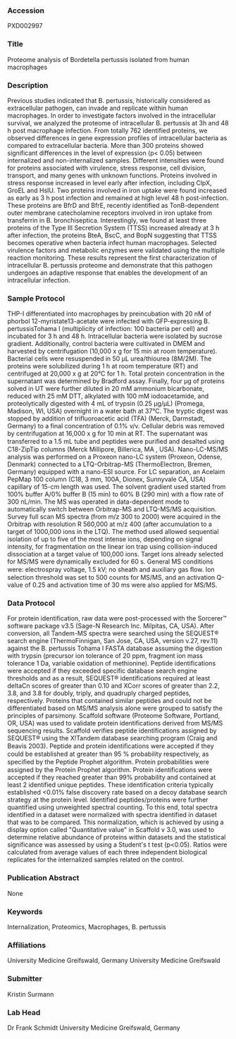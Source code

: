 ### Accession
PXD002997

### Title
Proteome analysis of Bordetella pertussis isolated from human macrophages

### Description
Previous studies indicated that B. pertussis, historically considered as extracellular pathogen, can invade and replicate within human macrophages. In order to investigate factors involved in the intracellular survival, we analyzed the proteome of intracellular B. pertussis at 3h and 48 h post macrophage infection. From totally 762 identified proteins, we observed differences in gene expression profiles of intracellular bacteria as compared to extracellular bacteria. More than 300 proteins showed significant differences in the level of expression (p< 0.05) between internalized and non-internalized samples. Different intensities were found for proteins associated with virulence, stress response, cell division, transport, and many genes with unknown functions. Proteins involved in stress response increased in level early after infection, including ClpX, GroEL and HsIU. Two proteins involved in iron uptake were found increased as early as 3 h post infection and remained at high level 48 h post-infection. These proteins are BfrD and BfrE, recently identified as TonB-dependent outer membrane catecholamine receptors involved in iron uptake from transferrin in B. bronchiseptica. Interestingly, we found at least three proteins of the Type III Secretion System (TTSS) increased already at 3 h after infection, the proteins BteA, BscC, and BopN suggesting that TTSS becomes operative when bacteria infect human macrophages.  Selected virulence factors and metabolic enzymes were validated using the multiple reaction monitoring. These results represent the first characterization of intracellular B. pertussis proteome and demonstrate that this pathogen undergoes an adaptive response that enables the development of an intracellular infection.

### Sample Protocol
THP-I differentiated into macrophages by preincubation with 20 nM of phorbol 12-myristate13-acetate were infected with GFP-expressing B. pertussisTohama I (multiplicity of infection: 100 bacteria per cell) and incubated for 3 h and 48 h. Intracellular bacteria were isolated by sucrose gradient.  Additionally, control bacteria were cultivated in DMEM and harvested by centrifugation (10,000 x g for 15 min at room temperature). Bacterial cells were resuspended in 50 µL urea/thiourea (8M/2M).  The proteins were solubilized during 1 h at room temperature (RT) and centrifuged at 20,000 x g at 20°C for 1 h. Total protein concentration in the supernatant was determined by Bradford assay. Finally, four µg of proteins solved in UT were further diluted in 20 mM ammonium bicarbonate, reduced with 25 mM DTT, alkylated with 100 mM iodoacetamide, and proteolytically digested with 4 mL of trypsin (0.25 µg/µL) (Promega, Madison, WI, USA) overnight in a water bath at 37°C. The tryptic digest was stopped by addition of trifluoroacetic acid (TFA) (Merck, Darmstadt, Germany) to a final concentration of 0.1% v/v. Cellular debris was removed by centrifugation at 16,000 x g for 10 min at RT. The supernatant was transferred to a 1.5 mL tube and peptides were puriﬁed and desalted using C18-ZipTip columns (Merck Millipore, Billerica, MA , USA). Nano-LC-MS/MS analysis was performed on a Proxeon nano-LC system (Proxeon, Odense, Denmark) connected to a LTQ-Orbitrap-MS (ThermoElectron, Bremen, Germany) equipped with a nano-ESI source. For LC separation, an Acelaim PepMap 100 column (C18, 3 mm, 100A, Dionex, Sunnyvale CA, USA) capillary of 15-cm length was used. The solvent gradient used started from 100% buffer A/0% buffer B (15 min) to 60% B (290 min) with a flow rate of 300 nL/min. The MS was operated in data-dependent mode to automatically switch between Orbitrap-MS and LTQ-MS/MS acquisition. Survey full scan MS spectra (from m/z 300 to 2000) were acquired in the Orbitrap with resolution R 560,000 at m/z 400 (after accumulation to a target of 1000,000 ions in the LTQ). The method used allowed sequential isolation of up to five of the most intense ions, depending on signal intensity, for fragmentation on the linear ion trap using collision-induced dissociation at a target value of 100,000 ions. Target ions already selected for MS/MS were dynamically excluded for 60 s. General MS conditions were: electrospray voltage, 1.5 kV; no sheath and auxiliary gas ﬂow. Ion selection threshold was set to 500 counts for MS/MS, and an activation Q-value of 0.25 and activation time of 30 ms were also applied for MS/MS.

### Data Protocol
For protein identification, raw data were post-processed with the Sorcerer™ software package v3.5 (Sage-N Research Inc. Milpitas, CA, USA). After conversion, all Tandem-MS spectra were searched using the SEQUEST® search engine (ThermoFinnigan, San Jose, CA, USA, version v.27, rev.11) against the B. pertussis Tohama I FASTA database assuming the digestion with trypsin (precursor ion tolerance of 20 ppm, fragment ion mass tolerance 1 Da, variable oxidation of methionine). Peptide identifications were accepted if they exceeded specific database search engine thresholds and as a result, SEQUEST® identifications required at least deltaCn scores of greater than 0.10 and XCorr scores of greater than 2.2, 3.8, and 3.8 for doubly, triply, and quadruply charged peptides, respectively. Proteins that contained similar peptides and could not be differentiated based on MS/MS analysis alone were grouped to satisfy the principles of parsimony. Scaffold software (Proteome Software, Portland, OR, USA) was used to validate protein identifications derived from MS/MS sequencing results. Scaffold verifies peptide identifications assigned by SEQUEST® using the X!Tandem database searching program (Craig and Beavis 2003). Peptide and protein identiﬁcations were accepted if they could be established at greater than 95 % probability respectively, as speciﬁed by the Peptide Prophet algorithm. Protein probabilities were assigned by the Protein Prophet algorithm. Protein identifications were accepted if they reached greater than 99% probability and contained at least 2 identified unique peptides. These identification criteria typically established <0.01% false discovery rate based on a decoy database search strategy at the protein level. Identified peptides/proteins were further quantified using unweighted spectral counting. To this end, total spectra identified in a dataset were normalized with spectra identified in dataset that was to be compared. This normalization, which is achieved by using a display option called "Quantitative value" in Scaffold v 3.0, was used to determine relative abundance of proteins within datasets and the statistical significance was assessed by using a Student's t test (p<0.05). Ratios were calculated from average values of each three independent biological replicates for the internalized samples related on the control.

### Publication Abstract
None

### Keywords
Internalization, Proteomics, Macrophages, B. pertussis

### Affiliations
University Medicine Greifswald, Germany
University Medicine Greifswald

### Submitter
Kristin Surmann

### Lab Head
Dr Frank Schmidt
University Medicine Greifswald, Germany


